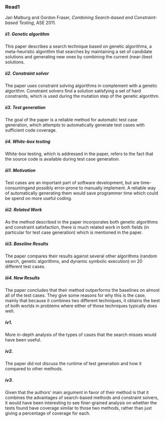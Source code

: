 ### Read1

Jan Malburg and Gordon Fraser, *Combining Search-based and Constraint-based Testing*, ASE 2011.

##### ii1. *Genetic algorithm*
This paper describes a search technique based on genetic algorithms, a meta-heuristic algorithm that searches by maintaining a set of candidate solutions and generating new ones by combining the current (near-)best solutions.

##### ii2. *Constraint solver*
The paper uses constraint solving algorithms in complement with a genetic algorithm. Constraint solvers find a solution satisfying a set of hard constraints, which is used during the mutation step of the genetic algorithm.

##### ii3. *Test generation*
The goal of the paper is a reliable method for automatic test case generation, which attempts to automatically generate test cases with sufficient code coverage.

##### ii4. *White-box testing*
White-box testing, which is addressed in the paper, refers to the fact that the source code is available during test case generation.

##### iii1. Motivation
Test cases are an important part of software development, but are time-consumingand possibly error-prone to manually implement. A reliable way of automatically generating them would save programmer time which could be spend on more useful coding.

##### iii2. Related Work
As the method described in the paper incorporates both genetic algorithms and constraint satisfaction, there is much related work in both fields (in particular for test case generation) which is mentioned in the paper.

##### iii3. Baseline Results
The paper compares their results against several other algorithms (random search, genetic algorithms, and dynamic symbolic execution) on 20 different test cases.

##### iii4. New Results
The paper concludes that their method outperforms the baselines on almost all of the test cases. They give some reasons for why this is the case, mainly that because it combines two different techniques, it obtains the best of both worlds in problems where either of those techniques typically does well.

##### iv1.
More in-depth analysis of the types of cases that the search misses would have been useful.

##### iv2.
The paper did not discuss the runtime of test generation and how it compared to other methods.

##### iv3.
Given that the authors' main argument in favor of their method is that it combines the advantages of search-based methods and constraint solvers, it would have been interesting to see finer-grained analysis on whether the tests found have coverage similar to those two methods, rather than just giving a percentage of coverage for each.

